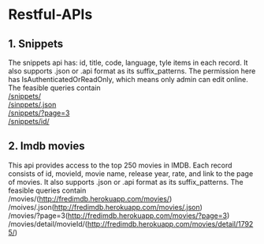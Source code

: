 # Restful-APIs

## 1. Snippets
The snippets api has: id, title, code, language, tyle items in each record. It also supports .json or .api format as its suffix_patterns. The permission here has IsAuthenticatedOrReadOnly, which means only admin can edit online. The feasible queries contain   
[/snippets/](http://fredsnippet.herokuapp.com/snippets/)  
[/sinppets/.json](http://fredsnippet.herokuapp.com/snippets/.json)  
[/snippets/?page=3](http://fredsnippet.herokuapp.com/snippets/?page=3)  
[/snippets/id/](http://fredsnippet.herokuapp.com/snippets/38/)   

## 2. Imdb movies
This api provides access to the top 250 movies in IMDB. Each record consists of id, movieId, movie name, release year, rate, and link to the page of movies. It also supports .json or .api format as its suffix_patterns. The feasible queries contain  
/movies/(http://fredimdb.herokuapp.com/movies/)  
/moives/.json(http://fredimdb.herokuapp.com/movies/.json)   
/movies/?page=3(http://fredimdb.herokuapp.com/movies/?page=3)  
/movies/detail/movieId/(http://fredimdb.herokuapp.com/movies/detail/17925/)  
